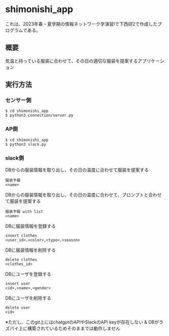 # shimonishi_app
これは、2023年春・夏学期の情報ネットワーク学演習Iで下西研2で作成したプログラムである。

## 概要
気温と持っている服装に合わせて、その日の適切な服装を提案するアプリケーション

## 実行方法
### センサー側
```
$ cd shimonishi_app
$ python3 connection/server.py
```
### AP側
```
$ cd shimonishi_app
$ python3 slack.py
```
### slack側
DBから<name>の服装情報を取り出し、その日の温度に合わせて服装を提案する
```
服装予報
<name>
```
DBから<name>の服装情報を取り出し、その日の温度に合わせて、プロンプトと合わせて服装を提案する
```
服装予報 with list
<name>
```
DBに服装情報を登録する
```
insert clothes
<user_id>,<color>,<type>,<season>
```
DBに服装情報を削除する
```
delete clothes
<clothes_id>
```
DBにユーザを登録する
```
insert user
<id>,<name>,<gender>
```
DBにユーザを削除する
```
delete user
<id>
```

※ただし、このgit上にはchatgptのAPIやSlackのAPI keyが存在しない & DBがラズパイ上に構築されているためそのままでは動作しません
